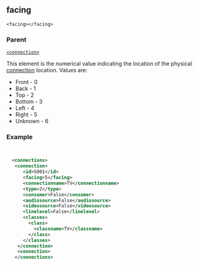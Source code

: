 ## facing

`<facing></facing>`


### Parent

[`<connection>`][1]


This element is the numerical value indicating the location of the physical [connection][2] location. Values are:

- Front - 0
- Back - 1
- Top - 2
- Bottom - 3
- Left - 4
- Right - 5
- Unknown - 6


### Example

```xml


  <connections>
   <connection>
      <id>5001</id>
      <facing>5</facing>
      <connectionname>TV</connectionname>
      <type>2</type>
      <consumer>False</consumer>
      <audiosource>False</audiosource>
      <videosource>False</videosource>
      <linelevel>False</linelevel>
      <classes>
        <class>
          <classname>TV</classname>
        </class>
      </classes>
    </connection>
    <connection>
   </connections>
```

[1]:	https://snap-one.github.io/docs-driverworks-xml/#common-xml-connection
[2]:	https://snap-one.github.io/docs-driverworks-fundamentals/#connections